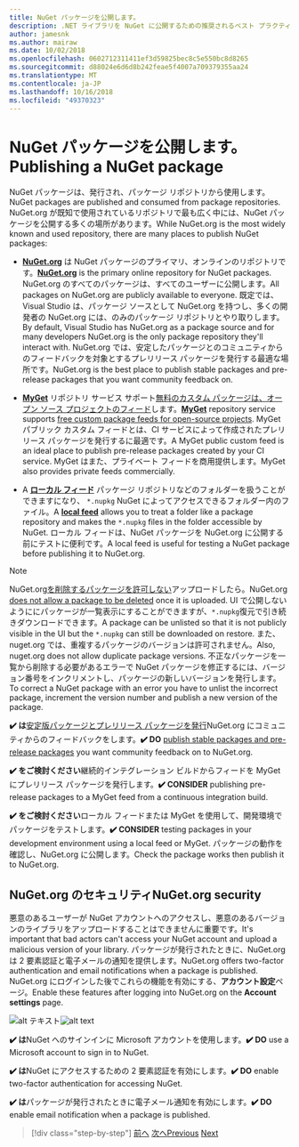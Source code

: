 ```yaml
---
title: NuGet パッケージを公開します。
description: .NET ライブラリを NuGet に公開するための推奨されるベスト プラクティスです。
author: jamesnk
ms.author: mairaw
ms.date: 10/02/2018
ms.openlocfilehash: 0602712311411ef3d59825bec8c5e550bc8d8265
ms.sourcegitcommit: d88024e6d6d8b242feae5f4007a709379355aa24
ms.translationtype: MT
ms.contentlocale: ja-JP
ms.lasthandoff: 10/16/2018
ms.locfileid: "49370323"
---
```

# <a name="publishing-a-nuget-package"></a><span data-ttu-id="52042-103">NuGet パッケージを公開します。</span><span class="sxs-lookup"><span data-stu-id="52042-103">Publishing a NuGet package</span></span>

<span data-ttu-id="52042-104">NuGet パッケージは、発行され、パッケージ リポジトリから使用します。</span><span class="sxs-lookup"><span data-stu-id="52042-104">NuGet packages are published and consumed from package repositories.</span></span> <span data-ttu-id="52042-105">NuGet.org が既知で使用されているリポジトリで最も広く中には、NuGet パッケージを公開する多くの場所があります。</span><span class="sxs-lookup"><span data-stu-id="52042-105">While NuGet.org is the most widely known and used repository, there are many places to publish NuGet packages:</span></span>

* <span data-ttu-id="52042-106">**[NuGet.org](https://www.nuget.org/)** は NuGet パッケージのプライマリ、オンラインのリポジトリです。</span><span class="sxs-lookup"><span data-stu-id="52042-106">**[NuGet.org](https://www.nuget.org/)** is the primary online repository for NuGet packages.</span></span> <span data-ttu-id="52042-107">NuGet.org のすべてのパッケージは、すべてのユーザーに公開します。</span><span class="sxs-lookup"><span data-stu-id="52042-107">All packages on NuGet.org are publicly available to everyone.</span></span> <span data-ttu-id="52042-108">既定では、Visual Studio は、パッケージ ソースとして NuGet.org を持つし、多くの開発者の NuGet.org には、のみのパッケージ リポジトリとやり取りします。</span><span class="sxs-lookup"><span data-stu-id="52042-108">By default, Visual Studio has NuGet.org as a package source and for many developers NuGet.org is the only package repository they'll interact with.</span></span> <span data-ttu-id="52042-109">NuGet.org では、安定したパッケージとのコミュニティからのフィードバックを対象とするプレリリース パッケージを発行する最適な場所です。</span><span class="sxs-lookup"><span data-stu-id="52042-109">NuGet.org is the best place to publish stable packages and pre-release packages that you want community feedback on.</span></span>

* <span data-ttu-id="52042-110">**[MyGet](https://myget.org/)** リポジトリ サービス サポート[無料のカスタム パッケージは、オープン ソース プロジェクトのフィード](https://www.myget.org/opensource)します。</span><span class="sxs-lookup"><span data-stu-id="52042-110">**[MyGet](https://myget.org/)** repository service supports [free custom package feeds for open-source projects](https://www.myget.org/opensource).</span></span> <span data-ttu-id="52042-111">MyGet パブリック カスタム フィードとは、CI サービスによって作成されたプレリリース パッケージを発行するに最適です。</span><span class="sxs-lookup"><span data-stu-id="52042-111">A MyGet public custom feed is an ideal place to publish pre-release packages created by your CI service.</span></span> <span data-ttu-id="52042-112">MyGet はまた、プライベート フィードを商用提供します。</span><span class="sxs-lookup"><span data-stu-id="52042-112">MyGet also provides private feeds commercially.</span></span>

* <span data-ttu-id="52042-113">A **[ローカル フィード](/nuget/hosting-packages/local-feeds)** パッケージ リポジトリなどのフォルダーを扱うことができますになり、 `*.nupkg` NuGet によってアクセスできるフォルダー内のファイル。</span><span class="sxs-lookup"><span data-stu-id="52042-113">A **[local feed](/nuget/hosting-packages/local-feeds)** allows you to treat a folder like a package repository and makes the `*.nupkg` files in the folder accessible by NuGet.</span></span> <span data-ttu-id="52042-114">ローカル フィードは、NuGet パッケージを NuGet.org に公開する前にテストに便利です。</span><span class="sxs-lookup"><span data-stu-id="52042-114">A local feed is useful for testing a NuGet package before publishing it to NuGet.org.</span></span>

> [!NOTE]
> <span data-ttu-id="52042-115">NuGet.org[を削除するパッケージを許可しない](/nuget/policies/deleting-packages)アップロードしたら。</span><span class="sxs-lookup"><span data-stu-id="52042-115">NuGet.org [does not allow a package to be deleted](/nuget/policies/deleting-packages) once it is uploaded.</span></span> <span data-ttu-id="52042-116">UI で公開しないようににパッケージが一覧表示にすることができますが、`*.nupkg`復元で引き続きダウンロードできます。</span><span class="sxs-lookup"><span data-stu-id="52042-116">A package can be unlisted so that it is not publicly visible in the UI but the `*.nupkg` can still be downloaded on restore.</span></span> <span data-ttu-id="52042-117">また、nuget.org では、重複するパッケージのバージョンは許可されません。</span><span class="sxs-lookup"><span data-stu-id="52042-117">Also, nuget.org does not allow duplicate package versions.</span></span> <span data-ttu-id="52042-118">不正なパッケージを一覧から削除する必要があるエラーで NuGet パッケージを修正するには、バージョン番号をインクリメントし、パッケージの新しいバージョンを発行します。</span><span class="sxs-lookup"><span data-stu-id="52042-118">To correct a NuGet package with an error you have to unlist the incorrect package, increment the version number and publish a new version of the package.</span></span>

<span data-ttu-id="52042-119">**✔️ は**[安定版パッケージとプレリリース パッケージを発行](/nuget/create-packages/publish-a-package)NuGet.org にコミュニティからのフィードバックをします。</span><span class="sxs-lookup"><span data-stu-id="52042-119">**✔️ DO** [publish stable packages and pre-release packages](/nuget/create-packages/publish-a-package) you want community feedback on to NuGet.org.</span></span>

<span data-ttu-id="52042-120">**✔️ をご検討ください**継続的インテグレーション ビルドからフィードを MyGet にプレリリース パッケージを発行します。</span><span class="sxs-lookup"><span data-stu-id="52042-120">**✔️ CONSIDER** publishing pre-release packages to a MyGet feed from a continuous integration build.</span></span>

<span data-ttu-id="52042-121">**✔️ をご検討ください**ローカル フィードまたは MyGet を使用して、開発環境でパッケージをテストします。</span><span class="sxs-lookup"><span data-stu-id="52042-121">**✔️ CONSIDER** testing packages in your development environment using a local feed or MyGet.</span></span> <span data-ttu-id="52042-122">パッケージの動作を確認し、NuGet.org に公開します。</span><span class="sxs-lookup"><span data-stu-id="52042-122">Check the package works then publish it to NuGet.org.</span></span>

## <a name="nugetorg-security"></a><span data-ttu-id="52042-123">NuGet.org のセキュリティ</span><span class="sxs-lookup"><span data-stu-id="52042-123">NuGet.org security</span></span>

<span data-ttu-id="52042-124">悪意のあるユーザーが NuGet アカウントへのアクセスし、悪意のあるバージョンのライブラリをアップロードすることはできませんに重要です。</span><span class="sxs-lookup"><span data-stu-id="52042-124">It's important that bad actors can't access your NuGet account and upload a malicious version of your library.</span></span> <span data-ttu-id="52042-125">パッケージが発行されたときに、NuGet.org は 2 要素認証と電子メールの通知を提供します。</span><span class="sxs-lookup"><span data-stu-id="52042-125">NuGet.org offers two-factor authentication and email notifications when a package is published.</span></span> <span data-ttu-id="52042-126">NuGet.org にログインした後でこれらの機能を有効にする、**アカウント設定**ページ。</span><span class="sxs-lookup"><span data-stu-id="52042-126">Enable these features after logging into NuGet.org on the **Account settings** page.</span></span>

<span data-ttu-id="52042-127">![alt テキスト](./media/publish-nuget-package/nuget-2fa.png "NuGet アカウントのセキュリティ")</span><span class="sxs-lookup"><span data-stu-id="52042-127">![alt text](./media/publish-nuget-package/nuget-2fa.png "NuGet Account Security")</span></span>

<span data-ttu-id="52042-128">**✔️ は**NuGet へのサインインに Microsoft アカウントを使用します。</span><span class="sxs-lookup"><span data-stu-id="52042-128">**✔️ DO** use a Microsoft account to sign in to NuGet.</span></span>

<span data-ttu-id="52042-129">**✔️ は**NuGet にアクセスするための 2 要素認証を有効にします。</span><span class="sxs-lookup"><span data-stu-id="52042-129">**✔️ DO** enable two-factor authentication for accessing NuGet.</span></span>

<span data-ttu-id="52042-130">**✔️ は**パッケージが発行されたときに電子メール通知を有効にします。</span><span class="sxs-lookup"><span data-stu-id="52042-130">**✔️ DO** enable email notification when a package is published.</span></span>

>[!div class="step-by-step"]
<span data-ttu-id="52042-131">[前へ](./sourcelink.md)
[次へ](./versioning.md)</span><span class="sxs-lookup"><span data-stu-id="52042-131">[Previous](./sourcelink.md)
[Next](./versioning.md)</span></span>
